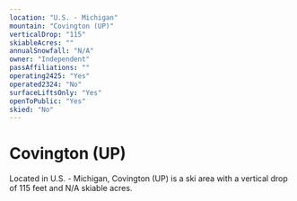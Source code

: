 ```yaml
---
location: "U.S. - Michigan"
mountain: "Covington (UP)"
verticalDrop: "115"
skiableAcres: ""
annualSnowfall: "N/A"
owner: "Independent"
passAffiliations: ""
operating2425: "Yes"
operated2324: "No"
surfaceLiftsOnly: "Yes"
openToPublic: "Yes"
skied: "No"
---
```


# Covington (UP)

Located in U.S. - Michigan, Covington (UP) is a ski area with a vertical drop of 115 feet and N/A skiable acres.